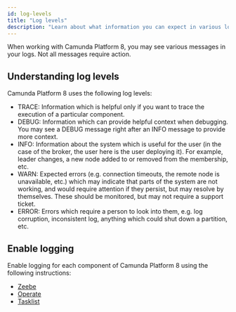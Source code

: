 ```yaml
---
id: log-levels
title: "Log levels"
description: "Learn about what information you can expect in various log levels and how to handle them"
---
```


When working with Camunda Platform 8, you may see various messages in your logs. Not all messages require action.

## Understanding log levels

Camunda Platform 8 uses the following log levels:

- TRACE: Information which is helpful only if you want to trace the execution of a particular component.
- DEBUG: Information which can provide helpful context when debugging. You may see a DEBUG message right after an INFO message to provide more context.
- INFO: Information about the system which is useful for the user (in the case of the broker, the user here is the user deploying it). For example, leader changes, a new node added to or removed from the membership, etc.
- WARN: Expected errors (e.g. connection timeouts, the remote node is unavailable, etc.) which may indicate that parts of the system are not working, and would require attention if they persist, but may resolve by themselves. These should be monitored, but may not require a support ticket.
- ERROR: Errors which require a person to look into them, e.g. log corruption, inconsistent log, anything which could shut down a partition, etc.

## Enable logging

Enable logging for each component of Camunda Platform 8 using the following instructions:

- [Zeebe](../zeebe-deployment/configuration/logging.md)
- [Operate](../operate-deployment/configuration.md/#logging)
- [Tasklist](../tasklist-deployment/configuration.md/#logging)
